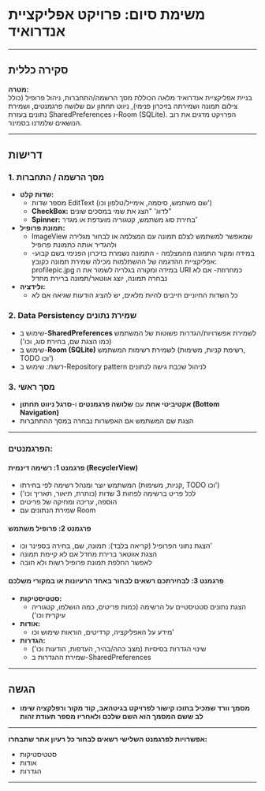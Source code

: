 # משימת סיום: פרויקט אפליקציית אנדרואיד

---

## **סקירה כללית**

**מטרה:**  
בניית אפליקציית אנדרואיד מלאה הכוללת מסך הרשמה/התחברות, ניהול פרופיל (כולל צילום תמונה ושמירתה בזיכרון פנימי), ניווט תחתון עם שלושה פרגמנטים, ושמירת נתונים בעזרת SharedPreferences ו-Room (SQLite). הפרויקט מדגים את רוב הנושאים שלמדנו בסמינר.

---

## **דרישות**

### 1. **מסך הרשמה / התחברות**
- **שדות קלט:**  
  - מספר שדות EditText (שם משתמש, סיסמה, אימייל/טלפון וכו')
  - **CheckBox:** לדוג' "הצג את שמי במסכים שונים"
  - **Spinner:** בחירת סוג משתמש, קטגוריה מועדפת או מגדר'
- **תמונת פרופיל:**  
  - ImageView שמאפשר למשתמש לצלם תמונה עם המצלמה או לבחור מגלירה ולהגדיר אותה כתמונת פרופיל
  - במידה ומקור התמונה מהמצלמה - התמונה נשמרת בזיכרון הפנימי בשם קבוע- אפליקציית ההדגמה של ההשתלמות מכילה שמירת תמונה כקובץ: profilepic.jpg
  במידה ומקורה בגלריה לשמור את ה URI כמחרוזת- אם לא נבחרה תמונה, יוצג אווטאר/תמונה ברירת מחדל
- **ולידציה:**  
  - כל השדות החיוניים חייבים להיות מלאים, יש להציג הודעות שגיאה אם לא

### 2. **Data Persistency  שמירת נתונים**
- שימוש ב-**SharedPreferences** לשמירת אפשרויות/הגדרות פשוטות של המשתמש (כמו הצגת שם, בחירת סוג, וכו')
- שימוש ב-**Room (SQLite)** לשמירת רשימות המשתמש (רשימת קניות, משימות, TODO וכו')
- *רשות:* שימוש ב-Repository pattern לניהול שכבת גישה לנתונים

### 3. **מסך ראשי**
- **אקטיביטי אחת** עם **שלושה פרגמנטים** ו-**סרגל ניווט תחתון (Bottom Navigation)**
- הצגת שם המשתמש אם האפשרות נבחרה במסך ההתחברות

---

### **הפרגמנטים:**

#### **פרגמנט 1: רשימה דינמית (RecyclerView)**
- המשתמש יוצר ומנהל רשימה לפי בחירתו (קניות, משימות, TODO וכו')
- לכל פריט ברשימה לפחות 3 שדות (כותרת, תיאור, תאריך וכו')
- הוספה, עריכה ומחיקה של פריטים
- שמירת הנתונים עם Room

#### **פרגמנט 2: פרופיל משתמש**
- הצגת נתוני הפרופיל (קריאה בלבד): תמונה, שם, בחירה בספינר וכו'
- הצגת אווטאר ברירת מחדל אם לא קיימת תמונה
-   לאפשר החלפת תמונת פרופיל רשות ולא חובה

#### **פרגמנט 3: לבחירתכם רשאים לבחור באחד הרעיונות או במקורי משלכם**
- **סטטיסטיקות:**  
  - הצגת נתונים סטטיסטיים על הרשימה (כמות פריטים, כמה הושלמו, קטגוריה עיקרית וכו')
- **אודות:**  
  - מידע על האפליקציה, קרדיטים, הוראות שימוש וכו'
- **הגדרות:**  
  - שינוי הגדרות בסיסיות (מצב כהה/בהיר, העדפות, הודעות וכו')
  - שמירת ההגדרות ב-SharedPreferences


---

## **הגשה**
- **מסמך וורד שמכיל בתוכו קישור לפרויקט בגיטהאב, קוד מקור ורפלקציה שימו לב ששם המסמך הוא השם שלכם ולאחריו מספר תעודת זהות** 
---

**אפשרויות לפרגמנט השלישי רשאים לבחור כל רעיון אחר שתבחרו:**  
- סטטיסטיקות  
- אודות  
- הגדרות  

---

